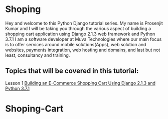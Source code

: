 # Shoping

Hey and welcome to this Python Django tutorial series. My name is Prosenjit Kumar 
and I will be taking you through the various aspect of building a shopping cart application using Django 2.1.3
web framework and Python 3.7.1 I am a software developer at Muva Technologies where our main focus is to offer 
services around mobile solutions(Apps), web solution 
and websites, payments integration, web hosting and domains, and last but not least, consultancy and training.


## Topics that will be covered in this tutorial:

Lesson 1 [Building an E-Commerce Shopping Cart Using Django 2.1.3 and Python 3.7.1 ](url)


# Shoping-Cart

